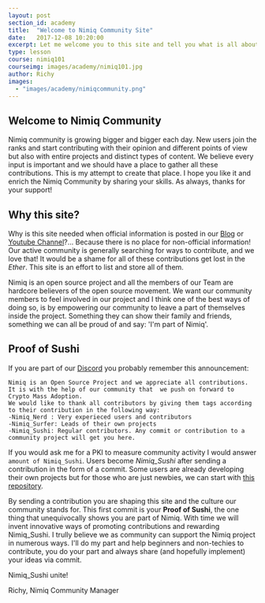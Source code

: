 ```yaml
---
layout: post
section_id: academy
title:  "Welcome to Nimiq Community Site"
date:   2017-12-08 10:20:00
excerpt: Let me welcome you to this site and tell you what is all about
type: lesson
course: nimiq101
courseimg: images/academy/nimiq101.jpg
author: Richy
images: 
  - "images/academy/nimiqcommunity.png"
---
```


## Welcome to Nimiq Community

Nimiq community is growing bigger and bigger each day. New users join the ranks and start contributing with their opinion and different points of view but also with entire projects and distinct types of content. We believe every input is important and we should have a place to gather all these contributions. This is my attempt to create that place. I hope you like it and enrich the Nimiq Community by sharing your skills. As always, thanks for your support!

## Why this site?

Why is this site needed when official information is posted in our [Blog](medium.com/nimiq-network) or [Youtube Channel](https://www.youtube.com/channel/UCJ1qu3KXwfmkGwBkU8F1jQg)?... Because there is no place for non-official information! Our active community is generally searching for ways to contribute, and we love that! It would be a shame for all of these contributions get lost in the _Ether_. This site is an effort to list and store all of them.

Nimiq is an open source project and all the members of our Team are hardcore believers of the open source movement. We want our community members to feel involved in our project and I think one of the best ways of doing so, is by empowering our community to leave a part of themselves inside the project. Something they can show their family and friends, something we can all be proud of and say: 'I'm part of Nimiq'.

## Proof of Sushi

If you are part of our [Discord](https://discord.gg/92qaVKH) you probably remember this announcement:

<pre><code>Nimiq is an Open Source Project and we appreciate all contributions. 
It is with the help of our community that  we push on forward to Crypto Mass Adoption. 
We would like to thank all contributors by giving them tags according to their contribution in the following way:
-Nimiq_Nerd : Very experieced users and contributors
-Nimiq_Surfer: Leads of their own projects
-Nimiq_Sushi: Regular contributors. Any commit or contribution to a community project will get you here.
</code></pre>

If you would ask me for a PKI to measure community activity I would answer `amount of Nimiq_Sushi`. Users become _Nimiq_Sushi_ after sending a contribution in the form of a commit. Some users are already developing their own projects but for those who are just newbies, we can start with [this repository](https://github.com/nimiq/community). 

By sending a contribution you are shaping this site and the culture our community stands for. This first commit is your **Proof of Sushi**, the one thing that unequivocally shows you are part of Nimiq. With time we will invent innovative ways of promoting contributions and rewarding Nimiq_Sushi. I trully believe we as community can support the Nimiq project in numerous ways. I'll do my part and help beginners and non-techies to contribute, you do your part and always share (and hopefully implement) your ideas via commit.

Nimiq_Sushi unite!

Richy, Nimiq Community Manager
